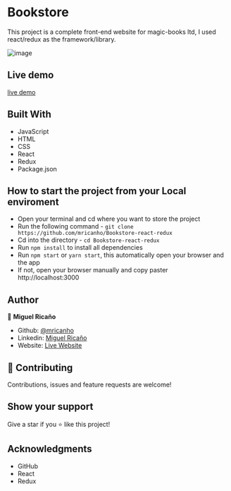 # Bookstore

This project is a complete front-end website for magic-books ltd, I used react/redux as the framework/library.

![image](https://user-images.githubusercontent.com/60631456/124830285-447e6580-df3f-11eb-9a40-b41e448d16a4.png)

## Live demo

[live demo](https://goofy-hugle-3e957d.netlify.app/)

## Built With

- JavaScript
- HTML
- CSS
- React
- Redux
- Package.json

## How to start the project from your Local enviroment

- Open your terminal and cd where you want to store the project
- Run the following command - `git clone https://github.com/mricanho/Bookstore-react-redux`
- Cd into the directory - `cd Bookstore-react-redux`
- Run `npm install` to install all dependencies
- Run `npm start` or `yarn start`, this automatically open your browser and the app
- If not, open your browser manually and copy paster http://localhost:3000

## Author

👤 **Miguel Ricaño**

- Github: [@mricanho](https://github.com/mricanho)
- Linkedin: [Miguel Ricaño](https://www.linkedin.com/in/mricanho/)
- Website: [Live Website](https://www.miguelricano.me)

## 🤝 Contributing

Contributions, issues and feature requests are welcome!

## Show your support

Give a star if you :star: like this project!

## Acknowledgments

- GitHub
- React
- Redux

